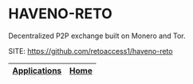 # HAVENO-RETO

 Decentralized P2P exchange built on Monero and Tor.

 SITE: https://github.com/retoaccess1/haveno-reto

 | [Applications](https://portable-linux-apps.github.io/apps.html) | [Home](https://portable-linux-apps.github.io)
 | --- | --- |

